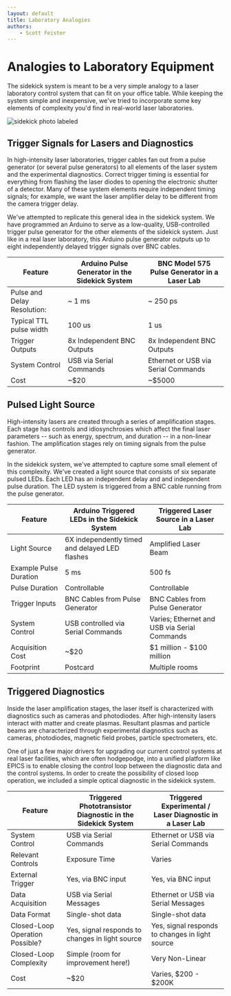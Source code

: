 ```yaml
---
layout: default
title: Laboratory Analogies
authors:
    - Scott Feister
---
```


# Analogies to Laboratory Equipment
The sidekick system is meant to be a very simple analogy to a laser laboratory control system that can fit on your office table. While keeping the system simple and inexpensive, we've tried to incorporate some key elements of complexity you'd find in real-world laser laboratories.

![sidekick photo labeled](https://user-images.githubusercontent.com/7269185/156229417-e227f9f3-2a37-4c73-bf6f-13afc2d09fbb.png)

## Trigger Signals for Lasers and Diagnostics

In high-intensity laser laboratories, trigger cables fan out from a pulse generator (or several pulse generators) to all elements of the laser system and the experimental diagnostics. Correct trigger timing is essential for everything from flashing the laser diodes to opening the electronic shutter of a detector. Many of these system elements require independent timing signals; for example, we want the laser amplifier delay to be different from the camera trigger delay.

We've attempted to replicate this general idea in the sidekick system. We have programmed an Arduino to serve as a low-quality, USB-controlled trigger pulse generator for the other elements of the sidekick system. Just like in a real laser laboratory, this Arduino pulse generator outputs up to eight independently delayed trigger signals over BNC cables.

| Feature      | Arduino Pulse Generator in the Sidekick System | BNC Model 575 Pulse Generator in a Laser Lab |
| ----------- | ----------- | ----------- | 
| Pulse and Delay Resolution: | ~ 1 ms | ~ 250 ps |
| Typical TTL pulse width | 100 us | 1 us |
| Trigger Outputs | 8x Independent BNC Outputs | 8x Independent BNC Outputs |
| System Control | USB via Serial Commands | Ethernet or USB via Serial Commands |
| Cost | ~$20 | ~$5000 |

## Pulsed Light Source

High-intensity lasers are created through a series of amplification stages. Each stage has controls and idiosynchrosies which affect the final laser parameters -- such as energy, spectrum, and duration -- in a non-linear fashion. The amplification stages rely on timing signals from the pulse generator.

In the sidekick system, we've attempted to capture some small element of this complexity. We've created a light source that consists of six separate pulsed LEDs. Each LED has an independent delay and and independent pulse duration. The LED system is triggered from a BNC cable running from the pulse generator.

| Feature      | Arduino Triggered LEDs in the Sidekick System | Triggered Laser Source in a Laser Lab |
| ----------- | ----------- | ----------- | 
| Light Source | 6X independently timed and delayed LED flashes | Amplified Laser Beam |
| Example Pulse Duration | 5 ms | 500 fs |
| Pulse Duration | Controllable | Controllable |
| Trigger Inputs | BNC Cables from Pulse Generator | BNC Cables from Pulse Generator |
| System Control | USB controlled via Serial Commands | Varies; Ethernet and USB via Serial Commands |
| Acquisition Cost | ~$20 | $1 million - $100 million |
| Footprint | Postcard | Multiple rooms |

## Triggered Diagnostics
Inside the laser amplification stages, the laser itself is characterized with diagnostics such as cameras and photodiodes. After high-intensity lasers interact with matter and create plasmas. Resultant plasmas and particle beams are characterized through experimental diagnostics such as cameras, photodiodes, magnetic field probes, particle spectrometers, etc.

One of just a few major drivers for upgrading our current control systems at real laser facilities, which are often hodgepodge, into a unified platform like EPICS is to enable closing the control loop between the diagnostic data and the control systems. In order to create the possibility of closed loop operation, we included a simple optical diagnostic in the sidekick system.

| Feature      | Triggered Phototransistor Diagnostic in the Sidekick System | Triggered Experimental / Laser Diagnostic in a Laser Lab |
| ----------- | ----------- | ----------- | 
| System Control | USB via Serial Commands | Ethernet or USB via Serial Commands |
| Relevant Controls | Exposure Time | Varies |
| External Trigger | Yes, via BNC input | Yes, via BNC input |
| Data Acquisition | USB via Serial Messages | Ethernet or USB via Serial Messages |
| Data Format | Single-shot data | Single-shot data |
| Closed-Loop Operation Possible? | Yes, signal responds to changes in light source | Yes, signal responds to changes in light source |
| Closed-Loop Complexity | Simple (room for improvement here!) | Very Non-Linear |
| Cost | ~$20 | Varies, $200 - $200K |

